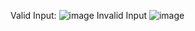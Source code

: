 Valid Input: ![image](https://github.com/user-attachments/assets/d6a7b2c5-e280-4392-92dc-5d096199987f)
Invalid Input ![image](https://github.com/user-attachments/assets/1f68f1bd-96ba-4392-93cc-0074cf380330)
